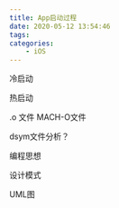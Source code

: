 ```yaml
---
title: App启动过程
date: 2020-05-12 13:54:46
tags:
categories:
	- iOS
---
```


冷启动

热启动

.o 文件 MACH-O文件

dsym文件分析？

编程思想

设计模式

UML图